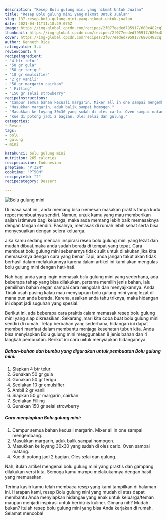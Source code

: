 ```yaml
---
description: "Resep Bolu gulung mini yang nikmat Untuk Jualan"
title: "Resep Bolu gulung mini yang nikmat Untuk Jualan"
slug: 137-resep-bolu-gulung-mini-yang-nikmat-untuk-jualan
date: 2021-04-11T11:18:29.075Z
image: https://img-global.cpcdn.com/recipes/2f077eeded795917/680x482cq70/bolu-gulung-mini-foto-resep-utama.jpg
thumbnail: https://img-global.cpcdn.com/recipes/2f077eeded795917/680x482cq70/bolu-gulung-mini-foto-resep-utama.jpg
cover: https://img-global.cpcdn.com/recipes/2f077eeded795917/680x482cq70/bolu-gulung-mini-foto-resep-utama.jpg
author: Kenneth Rice
ratingvalue: 3.4
reviewcount: 9
recipeingredient:
- "4 btr telur"
- "50 gr gula"
- "50 gr terigu"
- "10 gr emulsifier"
- "2 gr vanili"
- "50 gr margarin cairkan"
- " Filling"
- "150 gr selai strowberry"
recipeinstructions:
- "Campur semua bahan kecuali margarin. Mixer all in one sampai mengembang."
- "Masukkan margarin, aduk balik sampai homogen."
- "Masukkan ke loyang 30x30 yang sudah di oles carlo. Oven sampai matang."
- "Kue di potong jadi 2 bagian. Oles selai dan gulung."
categories:
- Resep
tags:
- bolu
- gulung
- mini

katakunci: bolu gulung mini 
nutrition: 265 calories
recipecuisine: Indonesian
preptime: "PT32M"
cooktime: "PT50M"
recipeyield: "2"
recipecategory: Dessert

---
```



![Bolu gulung mini](https://img-global.cpcdn.com/recipes/2f077eeded795917/680x482cq70/bolu-gulung-mini-foto-resep-utama.jpg)

Di masa  saat ini , anda memang bisa memesan masakan praktis tanpa kudu repot membuatnya sendiri. Namun, untuk kamu yang mau memberikan sajian istimewa bagi keluarga, maka anda memang lebih baik memasaknya dengan tangan sendiri. Pasalnya, memasak di rumah lebih sehat serta bisa menyesuaikan dengan selera keluarga.

Jika kamu sedang mencari inspirasi resep bolu gulung mini yang lezat dan mudah dibuat,maka anda sudah berada di tempat yang tepat. Cara membuat bolu gulung mini  sebenarnya tidak sulit untuk dilakukan jika kita memasaknya dengan cara yang benar. Tapi, anda jangan takut akan tidak berhasil dalam melakukannya 
karena dalam artikel ini kami akan mengulas bolu gulung mini dengan hati-hati.  



Nah bagi anda yang ingin memasak bolu gulung mini yang sederhana, ada beberapa tahap yang bisa dilakukan, pertama memilih jenis bahan, lalu pemilihan bahan segar, sampai cara mengolah dan menyajikannya. Anda Tidak usah pusing kalau mau menyiapkan bolu gulung mini yang lezat di mana pun anda berada. Karena, asalkan anda  tahu triknya, maka hidangan ini dapat jadi suguhan yang spesial.

Berikut ini, ada beberapa cara praktis  dalam memasak resep bolu gulung mini yang siap dikreasikan. Sekarang, mari kita coba buat bolu gulung mini sendiri di rumah. Tetap berbahan yang sederhana, hidangan ini dapat memberi manfaat dalam membantu menjaga kesehatan tubuh kita. Anda bisa menyiapkan Bolu gulung mini menggunakan 8 jenis bahan dan 4 langkah pembuatan. Berikut ini cara untuk menyiapkan hidangannya.

<!--inarticleads1-->

##### Bahan-bahan dan bumbu yang digunakan untuk pembuatan Bolu gulung mini:

1. Siapkan 4 btr telur
1. Gunakan 50 gr gula
1. Gunakan 50 gr terigu
1. Sediakan 10 gr emulsifier
1. Ambil 2 gr vanili
1. Siapkan 50 gr margarin, cairkan
1. Sediakan  Filling
1. Gunakan 150 gr selai strowberry




<!--inarticleads2-->

##### Cara menyiapkan Bolu gulung mini:

1. Campur semua bahan kecuali margarin. Mixer all in one sampai mengembang.
1. Masukkan margarin, aduk balik sampai homogen.
1. Masukkan ke loyang 30x30 yang sudah di oles carlo. Oven sampai matang.
1. Kue di potong jadi 2 bagian. Oles selai dan gulung.




Nah, itulah artikel mengenai  bolu gulung mini  yang praktis dan gampang dilakukan versi kita. Semoga kamu mampu melakukannya dengan hasil yang memuaskan. 

Terima kasih kamu telah membaca resep yang kami tampilkan di halaman ini. Harapan kami, resep  Bolu gulung mini yang mudah di atas dapat membantu Anda menyiapkan hidangan yang enak untuk keluarga/teman maupun menjadi inspirasi untuk berbisnis kuliner. Gimana nih? Mudah bukan? Itulah resep bolu gulung mini yang bisa Anda kerjakan di rumah. Selamat mencoba!

